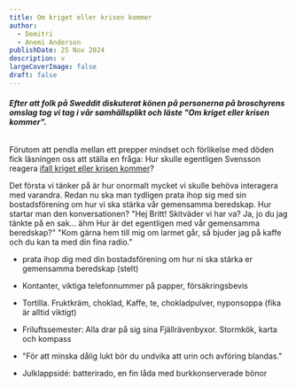 ```yaml
---
title: Om kriget eller krisen kommer
author:
  - Demitri
  - Anemi Anderson
publishDate: 25 Nov 2024
description: v
largeCoverImage: false
draft: false
---
```

###### **Efter att folk på Sweddit diskuterat könen på personerna på broschyrens omslag tog vi tag i vår samhällsplikt och läste "Om kriget eller krisen kommer".**
  
Förutom att pendla mellan ett prepper mindset och förlikelse med döden fick läsningen oss att ställa en fråga: Hur skulle egentligen Svensson reagera [ifall kriget eller krisen kommer](https://vollerwiek.net/ifall-kriget-kommer)?

Det första vi tänker på är hur onormalt mycket vi skulle behöva interagera med varandra. Redan nu ska man tydligen prata ihop sig med sin bostadsförening om hur vi ska stärka vår gemensamma beredskap. Hur startar man den konversationen? "Hej Britt! Skitväder vi har va? Ja, jo du jag tänkte på en sak... ähm Hur är det egentligen med vår gemensamma beredskap?" "Kom gärna hem till mig om larmet går, så bjuder jag på kaffe och du kan ta med din fina radio." 

- prata ihop dig med din bostadsförening om hur ni ska stärka er gemensamma beredskap (stelt)

- Kontanter, viktiga telefonnummer på papper, försäkringsbevis

- Tortilla. Fruktkräm, choklad, Kaffe, te, chokladpulver, nyponsoppa (fika är alltid viktigt)

- Friluftssemester: Alla drar på sig sina Fjällrävenbyxor. Stormkök, karta och kompass

- "För att minska dålig lukt bör du undvika att urin och avföring blandas."

- Julklappsidé: batterirado, en fin låda med burkkonserverade bönor
